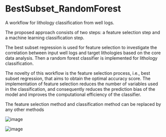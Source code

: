 # BestSubset_RandomForest
A workflow for lithology classification from well logs. 

The proposed approach consists of two steps: a feature selection step and a machine learning classification step. 

The best subset regression is used for feature selection to investigate the correlation between input well logs and target lithologies based on the core data analysis. Then a random forest classifier is implemented for lithology classification. 

The novelty of this workflow is the feature selection process, i.e., best subset regression, that aims to obtain the optimal accuracy score. The implementation of feature selection reduces the number of variables used in the classification, and consequently reduces the prediction bias of the model and improves the computational efficiency of the classifier.

The feature selection method and classification method can be replaced by any other methods

 
![image](https://github.com/Patrick-PengLi/BestSubset_RandomForest/assets/70155353/cb21fbbf-094b-4f88-822b-3245372f8f71)
 

![image](https://github.com/Patrick-PengLi/BestSubset_RandomForest/assets/70155353/a053d093-db75-4100-9bf6-99c4edc294db)

